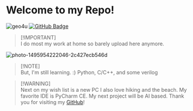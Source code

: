 # Welcome to my Repo! 

<p align="left"> 
  <img src="https://komarev.com/ghpvc/?username=geo4u&label=Profile%20views&color=0e75b6&style=flat" alt="geo4u" /> 
<a href="https://github.com/geo4u?tab=followers"><img src="https://img.shields.io/github/followers/geo4u?label=Followers&style=social" alt="GitHub Badge">
</a>
</p>

>[!IMPORTANT]\
>I do most my work at home so barely upload here anymore.

![photo-1495954222046-2c427ecb546d](https://user-images.githubusercontent.com/122688637/217214613-fd9c88f5-ee52-44c6-bc67-6e98c6195078.jpeg)


>[!NOTE]\
>But, I'm still learning. :)
Python, C/C++, and some verilog 

>[!WARNING]\
>Next on my wish list is a new PC
I also love hiking and the beach.
My favorite IDE is PyCharm CE. 
My next project will be AI based.
Thank you for visiting my [GitHub](https://github.com/Geo4u/)!

